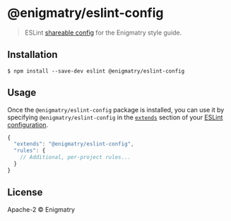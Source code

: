 # @enigmatry/eslint-config

> ESLint [shareable config](http://eslint.org/docs/developer-guide/shareable-configs.html) for the Enigmatry style guide.

## Installation

```
$ npm install --save-dev eslint @enigmatry/eslint-config
```

## Usage

Once the `@enigmatry/eslint-config` package is installed, you can use it by specifying `@enigmatry/eslint-config` in the [`extends`](http://eslint.org/docs/user-guide/configuring#extending-configuration-files) section of your [ESLint configuration](http://eslint.org/docs/user-guide/configuring).

```js
{
  "extends": "@enigmatry/eslint-config",
  "rules": {
    // Additional, per-project rules...
  }
}
```

## License

Apache-2 © Enigmatry